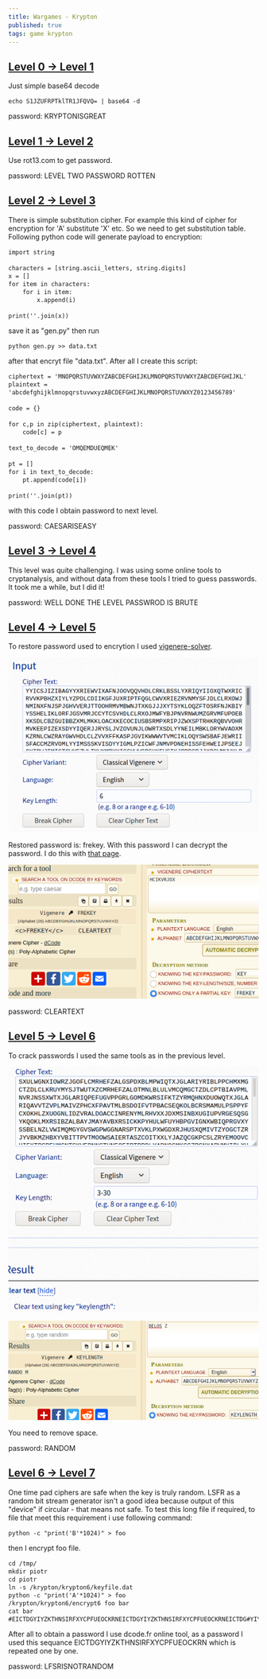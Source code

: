 ```yaml
---
title: Wargames - Krypton
published: true 
tags: game krypton
---
```



## [Level 0 -> Level 1](https://overthewire.org/wargames/krypton/krypton0.html)

Just simple base64 decode

```
echo S1JZUFRPTklTR1JFQVQ= | base64 -d
```

password: KRYPTONISGREAT


## [Level 1 -> Level 2](hhttps://overthewire.org/wargames/krypton/krypton1.html)

Use rot13.com to get password.

password: LEVEL TWO PASSWORD ROTTEN

## [Level 2 -> Level 3](https://overthewire.org/wargames/krypton/krypton2.html)

There is simple substitution cipher. For example this kind of cipher for encryption for 'A' substitute 'X' etc. So we need to get substitution table. Following python code will generate payload to encryption: 

```
import string

characters = [string.ascii_letters, string.digits]
x = []
for item in characters:
    for i in item:
        x.append(i)

print(''.join(x))
```

save it as "gen.py" then run

```
python gen.py >> data.txt
```

after that encryt file "data.txt". After all I create this script: 

```
ciphertext = 'MNOPQRSTUVWXYZABCDEFGHIJKLMNOPQRSTUVWXYZABCDEFGHIJKL'
plaintext = 'abcdefghijklmnopqrstuvwxyzABCDEFGHIJKLMNOPQRSTUVWXYZ0123456789'

code = {}

for c,p in zip(ciphertext, plaintext):
    code[c] = p

text_to_decode = 'OMQEMDUEQMEK'

pt = []
for i in text_to_decode:
    pt.append(code[i])

print(''.join(pt))
```

with this code I obtain password to next level. 

password: CAESARISEASY

## [Level 3 -> Level 4](https://overthewire.org/wargames/krypton/krypton3.html)

This level was quite challenging. I was using some online tools to cryptanalysis, and without data from these tools I tried to guess passwords. It took me a while, but I did it!

password: WELL DONE THE LEVEL PASSWROD IS BRUTE

## [Level 4 -> Level 5](https://overthewire.org/wargames/krypton/krypton4.html)

To restore password used to encrytion I used [vigenere-solver](https://www.guballa.de/vigenere-solver).

![vigenere](assets/krypton/4/vigenere.png)

Restored password is: frekey. With this password I can decrypt the password. I do this with [that page](https://www.dcode.fr/vigenere-cipher).

![password](assets/krypton/4/password.png)

password: CLEARTEXT

## [Level 5 -> Level 6](https://overthewire.org/wargames/krypton/krypton5.html)

To crack passwords I used the same tools as in the previous level. 

![vin](assets/krypton/5/vin.png)

![password](assets/krypton/5/pass.png)

You need to remove space.

password: RANDOM

## [Level 6 -> Level 7](https://overthewire.org/wargames/krypton/krypton6.html)

One time pad ciphers are safe when the key is truly random. LSFR as a random bit stream generator isn't a good idea because output of this "device" if circular - that means not safe. To test this long file if required, to file that meet this requirement i use following command:

```
python -c "print('B'*1024)" > foo
```

then I encrypt foo file. 

```
cd /tmp/
mkdir piotr
cd piotr
ln -s /krypton/krypton6/keyfile.dat
python -c "print('A'*1024)" > foo
/krypton/krypton6/encrypt6 foo bar
cat bar
#EICTDGYIYZKTHNSIRFXYCPFUEOCKRNEICTDGYIYZKTHNSIRFXYCPFUEOCKRNEICTDG#YIYZKTHNSIRFXYCPFUEOCKRNEICTDGYIYZKTHNSIRFXYCPFUEOCKRNEICTDGYIYZKT...
```

After all to obtain a password I use dcode.fr online tool, as a password I used this sequance EICTDGYIYZKTHNSIRFXYCPFUEOCKRN which is repeated one by one. 

password: LFSRISNOTRANDOM

